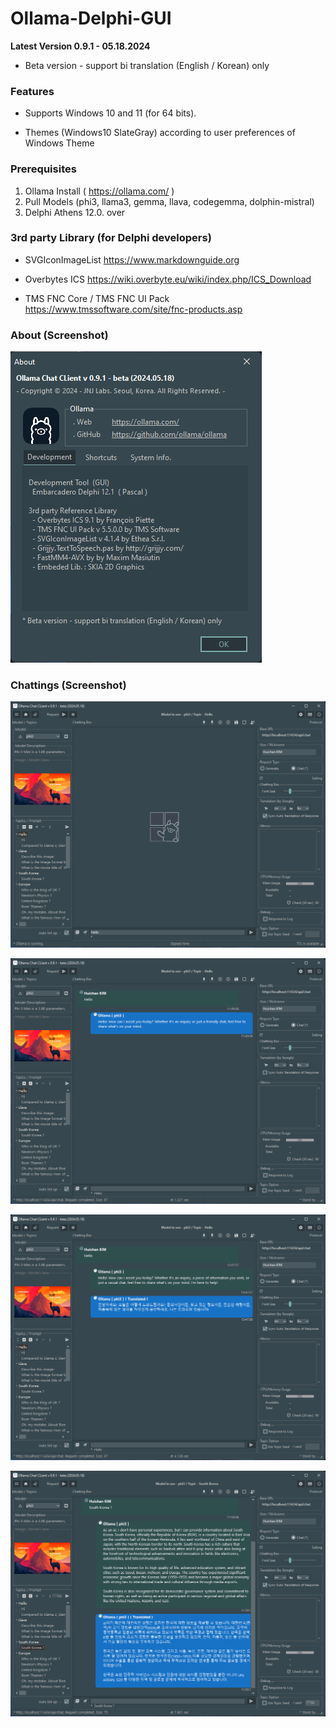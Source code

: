 # Ollama-Delphi-GUI

**Latest Version 0.9.1 - 05.18.2024**

- Beta version - support bi translation (English / Korean) only

### Features

- Supports Windows 10 and 11 (for 64 bits).

- Themes (Windows10 SlateGray) according to user preferences of Windows Theme

### Prerequisites

 1. Ollama Install ( https://ollama.com/ )
 2. Pull Models (phi3, llama3, gemma, llava, codegemma, dolphin-mistral)
 3. Delphi Athens 12.0. over


### 3rd party Library (for Delphi developers) ###

- SVGIconImageList <https://www.markdownguide.org>

- Overbytes ICS <https://wiki.overbyte.eu/wiki/index.php/ICS_Download>

- TMS FNC Core / TMS FNC UI Pack <https://www.tmssoftware.com/site/fnc-products.asp>


### About (Screenshot)

![About: Preview page](./Images/O_about.png)

### Chattings (Screenshot)

![Chattings 1: Preview page](./Images/O_chattings.png)

![Chattings 2: Preview page](./Images/O_chattings2.png)

![Chattings 3: Preview page](./Images/O_chattings3.png)

![Chattings 4: Preview page](./Images/O_chattings4.png)
